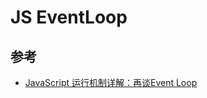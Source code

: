 # JS EventLoop


## 参考
- [JavaScript 运行机制详解：再谈Event Loop](http://www.ruanyifeng.com/blog/2014/10/event-loop.html)
